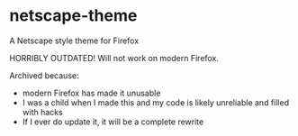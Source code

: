 # netscape-theme
A Netscape style theme for Firefox

HORRIBLY OUTDATED! Will not work on modern Firefox.

Archived because:
- modern Firefox has made it unusable
- I was a child when I made this and my code is likely unreliable and filled with hacks
- If I ever do update it, it will be a complete rewrite
